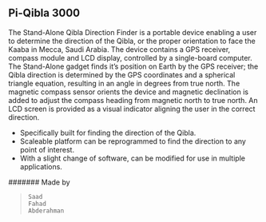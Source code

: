 ## Pi-Qibla 3000

The Stand-Alone Qibla Direction Finder is a portable device enabling a user to determine the direction of the Qibla, 
or the proper orientation to face the Kaaba in Mecca, Saudi Arabia. 
The device contains a GPS receiver, compass module and LCD display, controlled by a single-board computer. 
The Stand-Alone gadget finds it’s position on Earth by the GPS receiver; the Qibla direction is determined by the GPS coordinates and a spherical triangle equation, resulting in an angle in degrees from true north. 
The magnetic compass sensor orients the device and magnetic declination is added to adjust the compass heading from magnetic north to true north. An LCD screen is provided as a visual indicator aligning the user in the correct direction. 

- Specifically built for finding the direction of the Qibla.
- Scaleable platform can be reprogrammed to find the direction to any point of interest. 
- With a slight change of software, can be modified for use in multiple applications.



####### Made by 
>`Saad`  
>`Fahad`  
>`Abderahman`

